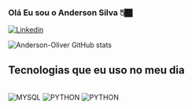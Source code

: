 
### Olá Eu sou o Anderson Silva 🖔🏿

[![Linkedin](https://img.shields.io/badge/LinkedIn-0077B5?style=for-the-badge&logo=linkedin&logoColor=white)](https://www.linkedin.com/in/anderson-silva-8913066b/)

![Anderson-Oliver GitHub stats](https://github-readme-stats.vercel.app/api?username=anderson-oliver&show_icons=true&theme=merko)

## Tecnologias que eu uso no meu dia

<div style="display: inline_block"><br>
<img alig="center" alt="MYSQL" src="https://img.shields.io/badge/MySQL-005C84?style=for-the-badge&logo=mysql&logoColor=white"/>
<img alig="center" alt="PYTHON" src="https://img.shields.io/badge/Python-14354C?style=for-the-badge&logo=python&logoColor=white"/>
<img alig="center" alt="PYTHON" src="https://img.shields.io/badge/GIT-E44C30?style=for-the-badge&logo=git&logoColor=white"/>
</div>
